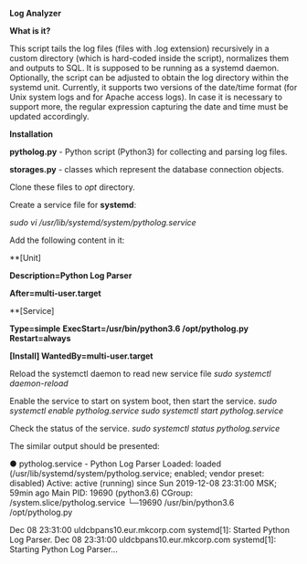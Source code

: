 **Log Analyzer**

**What is it?**

This script tails the log files (files with .log extension) recursively 
in a custom directory (which is hard-coded inside the script), normalizes them 
and outputs to SQL. It is supposed to be running as a systemd daemon.
Optionally, the script can be adjusted to obtain the log directory within 
the systemd unit.
Currently, it supports two versions of the date/time format (for Unix system
logs and for Apache access logs). In case it is necessary to support more, 
the regular expression capturing the date and time must be updated accordingly.


**Installation**

**pytholog.py** - Python script (Python3) for collecting and parsing log files.

**storages.py** - classes which represent the database connection objects.

Clone these files to *opt* directory.

Create a service file for **systemd**:

 *sudo vi /usr/lib/systemd/system/pytholog.service*
 
Add the following content in it:

 **[Unit]
 
 **Description=Python Log Parser**
 
 **After=multi-user.target**
 
 **[Service]
 
 **Type=simple**
 **ExecStart=/usr/bin/python3.6 /opt/pytholog.py**
 **Restart=always**
 
 **[Install]
 WantedBy=multi-user.target**

Reload the systemctl daemon to read new service file
 *sudo systemctl daemon-reload*

Enable the service to start on system boot, then start the service.
 *sudo systemctl enable pytholog.service*
 *sudo systemctl start pytholog.service*
 
Check the status of the service. 
 *sudo systemctl status pytholog.service*

The similar output should be presented:

 ● pytholog.service - Python Log Parser
    Loaded: loaded (/usr/lib/systemd/system/pytholog.service; enabled; vendor preset: disabled)
    Active: active (running) since Sun 2019-12-08 23:31:00 MSK; 59min ago
  Main PID: 19690 (python3.6)
    CGroup: /system.slice/pytholog.service
            └─19690 /usr/bin/python3.6 /opt/pytholog.py
 
 Dec 08 23:31:00 uldcbpans10.eur.mkcorp.com systemd[1]: Started Python Log Parser.
 Dec 08 23:31:00 uldcbpans10.eur.mkcorp.com systemd[1]: Starting Python Log Parser...
